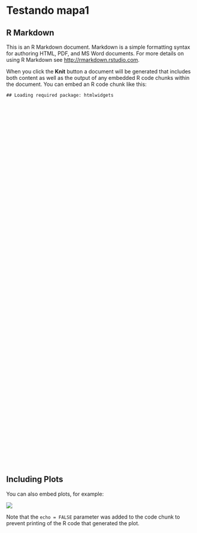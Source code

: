 Testando mapa1
================

## R Markdown

This is an R Markdown document. Markdown is a simple formatting syntax
for authoring HTML, PDF, and MS Word documents. For more details on
using R Markdown see <http://rmarkdown.rstudio.com>.

When you click the **Knit** button a document will be generated that
includes both content as well as the output of any embedded R code
chunks within the document. You can embed an R code chunk like this:

    ## Loading required package: htmlwidgets

<!--html_preserve-->

<div id="htmlwidget-c03ff41b4194599e61c6" class="leaflet html-widget" style="width:672px;height:480px;">

</div>

<script type="application/json" data-for="htmlwidget-c03ff41b4194599e61c6">{"x":{"options":{"crs":{"crsClass":"L.CRS.EPSG3857","code":null,"proj4def":null,"projectedBounds":null,"options":{}}},"calls":[{"method":"addTiles","args":["//{s}.tile.openstreetmap.org/{z}/{x}/{y}.png",null,null,{"minZoom":0,"maxZoom":18,"tileSize":256,"subdomains":"abc","errorTileUrl":"","tms":false,"noWrap":false,"zoomOffset":0,"zoomReverse":false,"opacity":1,"zIndex":1,"detectRetina":false,"attribution":"&copy; <a href=\"http://openstreetmap.org\">OpenStreetMap<\/a> contributors, <a href=\"http://creativecommons.org/licenses/by-sa/2.0/\">CC-BY-SA<\/a>"}]},{"method":"addMarkers","args":[-36.852,174.768,null,null,null,{"interactive":true,"draggable":false,"keyboard":true,"title":"","alt":"","zIndexOffset":0,"opacity":1,"riseOnHover":false,"riseOffset":250},"The birthplace of R",null,null,null,null,{"interactive":false,"permanent":false,"direction":"auto","opacity":1,"offset":[0,0],"textsize":"10px","textOnly":false,"className":"","sticky":true},null]}],"limits":{"lat":[-36.852,-36.852],"lng":[174.768,174.768]}},"evals":[],"jsHooks":[]}</script>

<!--/html_preserve-->

<!--html_preserve-->

<div id="htmlwidget-461974ca15c9d1613a1a" class="widgetframe html-widget" style="width:100%;height:480px;">

</div>

<script type="application/json" data-for="htmlwidget-461974ca15c9d1613a1a">{"x":{"url":"mapa1_files/figure-gfm//widgets/widget_unnamed-chunk-1.html","options":{"xdomain":"*","allowfullscreen":false,"lazyload":false}},"evals":[],"jsHooks":[]}</script>

<!--/html_preserve-->

## Including Plots

You can also embed plots, for example:

![](mapa1_files/figure-gfm/pressure-1.png)<!-- -->

Note that the `echo = FALSE` parameter was added to the code chunk to
prevent printing of the R code that generated the plot.
